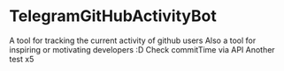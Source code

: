 # TelegramGitHubActivityBot
A tool for tracking the current activity of github users
Also a tool for inspiring or motivating developers :D
Check commitTime via API
Another test x5